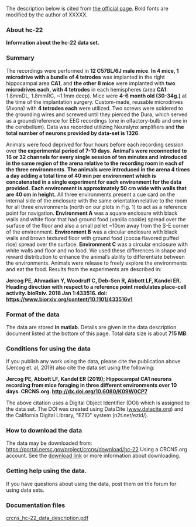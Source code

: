 The description below is cited from [the official page](https://crcns.org/data-sets/hc/hc-25/about-hc-25). Bold fonts are modified by the author of XXXXX.

### About hc-22
**Information about the hc-22 data set.**

### Summary
The recordings were performed in **12 C57BL/6J male mice**. **In 4 mice, 1 microdrive with a bundle of 4 tetrodes** was implanted in the right hippocampal area **CA1**, and **the other 8 mice** were implanted with **two microdrives each, with 4 tetrodes** in each hemispheres (area **CA1**: 1.8mmDL, 1.8mmRC, ~1.1mm deep). Mice were **4-6 month old (30-34g.)** at the time of the implantation surgery. Custom-made, reusable microdrives (Axona) with **4 tetrodes each** were utilized. Two screws were soldered to the grounding wires and screwed until they pierced the Dura, which served as a ground/reference for EEG recordings (one in olfactory-bulb and one in the cerebellum). Data was recorded utilizing Neuralynx amplifiers and **the total number of neurons provided by data-set is 1326**.

Animals were food deprived for four hours before each recording session over **the experimental period of 7-10 days**. **Animal’s were reconnected to 16 or 32 channels for every single session of ten minutes and introduced in the same region of the arena relative to the recording room in each of the three environments**. **The animals were introduced in the arena 4 times a day adding a total time of 40 min per environment which is concatenated in a single experiment for each environment for the data provided.** **Each environment is approximately 50 cm wide with walls that are 40 cm in height.** All three environments present a cue card on the internal side of the enclosure with the same orientation relative to the room for all three environments (north on our plots in Fig. 1) to act as a reference point for navigation. **Environment A** was a square enclosure with black walls and white floor that had ground food (vanilla cookie) spread over the surface of the floor and also a small pellet ~10cm away from the S-E corner of the environment. **Environment B** was a circular enclosure with black walls and brown textured floor with ground food (cocoa flavored puffed rice) spread over the surface. **Environment C** was a circular enclosure with white walls and floor and no food. We used these differences in shape and reward distribution to enhance the animal’s ability to differentiate between the environments. Animals were release to freely explore the environments and eat the food. Results from the experiments are described in:

**Jercog PE, Ahmadian Y, Woodruff C, Deb-Sen R, Abbott LF, Kandel ER. Heading direction with respect to a reference point modulates place-cell activity. bioRxiv. 2018 Jan 1:433516. doi: https://www.biorxiv.org/content/10.1101/433516v1**

### Format of the data
The data are stored **in matlab**. Details are given in the data description document listed at the bottom of this page.  Total data size is about **715 MB**.

### Conditions for using the data
If you publish any work using the data, please cite the publication above (Jercog et. al, 2019) also cite the data set using the following:

**Jercog PE, Abbott LF, Kandel ER (2019); Hippocampal CA1 neurons recording from mice foraging in three different environments over 10 days. CRCNS.org.
http://dx.doi.org/10.6080/K09W0CP7**

The above citation uses a Digital Object Identifier (DOI) which is assigned to the data set.  The DOI was created using DataCite (www.datacite.org) and the California Digital Library, "EZID" system (n2t.net/ezid/).

### How to download the data
The data may be downloaded from:
https://portal.nersc.gov/project/crcns/download/hc-22
Using a CRCNS.org account.  See the [download link](https://crcns.org/data-sets/hc/download) or more information about downloading.

### Getting help using the data.
If you have questions about using the data, post them on the forum for using data sets.

### Documentation files
[crcns_hc-22_data_description.pdf](https://crcns.org/files/data/hc-22/crcns_hc-22_data_description.pdf)


